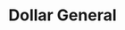 ---
title: "Dollar General"
url: /new-castle/dollar-general-wilmington-road-2/
shop: variety store
---
